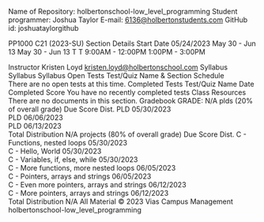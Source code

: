 Name of Repository: holbertonschool-low_level_programming
Student programmer: Joshua Taylor
E-mail: 6136@holbertonstudents.com
GitHub id: joshuataylorgithub



PP1000 C21 (2023-SU)
Section Details
Start Date	05/24/2023
May 30 - Jun 13
May 30 - Jun 13
T
T
9:00AM - 12:00PM
1:00PM - 3:00PM


Instructor	Kristen Loyd
kristen.loyd@holbertonschool.com
Syllabus	
Syllabus
Syllabus
Open Tests
Test/Quiz Name & Section	Schedule	 
There are no open tests at this time.
Completed Tests
Test/Quiz Name	Date Completed	Score
You have no recently completed tests
Class Resources
There are no documents in this section.
Gradebook
GRADE: N/A
plds
(20% of overall grade)
Due	Score	Dist.
PLD
05/30/2023		
PLD
06/06/2023		
PLD
06/13/2023		
Total Distribution	N/A
projects
(80% of overall grade)
Due	Score	Dist.
C - Functions, nested loops
05/30/2023		
C - Hello, World
05/30/2023		
C - Variables, if, else, while
05/30/2023		
C - More functions, more nested loops
06/05/2023		
C - Pointers, arrays and strings
06/05/2023		
C - Even more pointers, arrays and strings
06/12/2023		
C - More pointers, arrays and strings
06/12/2023		
Total Distribution	N/A
All Material © 2023 Vias Campus Management
holbertonschool-low_level_programming
